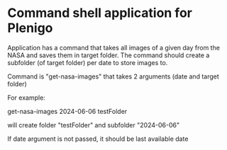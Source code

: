 # Command shell application for Plenigo 

Application has a command that takes all images of a given day from the NASA and saves them in target folder.
The command should create a subfolder (of target folder) per date to store images to.

Command is "get-nasa-images" that takes 2 arguments (date and target folder)

For example:

get-nasa-images 2024-06-06 testFolder

will create folder "testFolder" and subfolder "2024-06-06"

If date argument is not passed, it should be last available date





